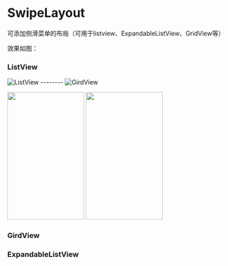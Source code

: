 # SwipeLayout

可添加侧滑菜单的布局（可用于listview、ExpandableListView、GridView等）


效果如图：

### ListView

![ListView](http://img.blog.csdn.net/20160628142439773) --------  ![GirdView](http://img.blog.csdn.net/20160628142507759)



<img src="" width="175" height="290" />



<img src="http://img.blog.csdn.net/20160628142452976" width="175" height="290" />

### GirdView
### ExpandableListView
